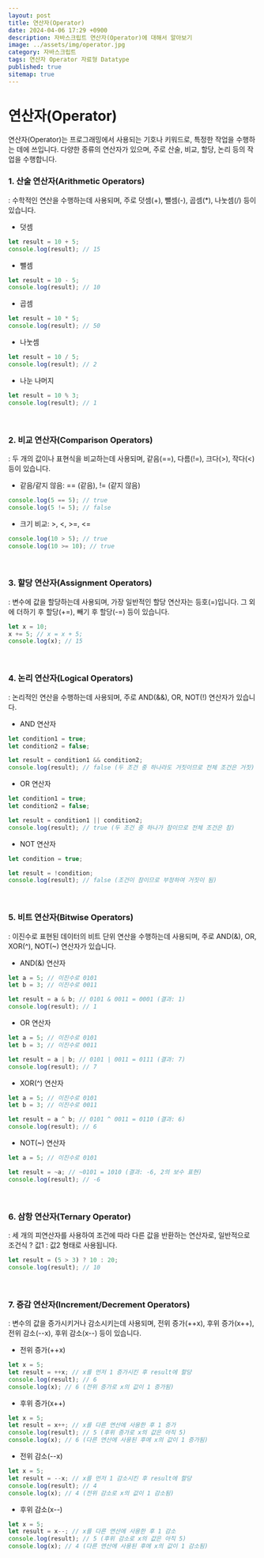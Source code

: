 ```yaml
---
layout: post
title: 연산자(Operator)
date: 2024-04-06 17:29 +0900
description: 자바스크립트 연산자(Operator)에 대해서 알아보기
image: ../assets/img/operator.jpg
category: 자바스크립트
tags: 연산자 Operator 자료형 Datatype
published: true
sitemap: true
---
```


# 연산자(Operator)

연산자(Operator)는 프로그래밍에서 사용되는 기호나 키워드로, 특정한 작업을 수행하는 데에 쓰입니다.
다양한 종류의 연산자가 있으며, 주로 산술, 비교, 할당, 논리 등의 작업을 수행합니다.

### 1. 산술 연산자(Arithmetic Operators)
: 수학적인 연산을 수행하는데 사용되며, 주로 덧셈(+), 뺄셈(-), 곱셈(*), 나눗셈(/) 등이 있습니다.

- 덧셈

````javascript
let result = 10 + 5;
console.log(result); // 15
````

- 뺄셈

````javascript
let result = 10 - 5;
console.log(result); // 10
````

- 곱셈

````javascript
let result = 10 * 5;
console.log(result); // 50
````

- 나눗셈

````javascript
let result = 10 / 5;
console.log(result); // 2
````

- 나눈 나머지

````javascript
let result = 10 % 3;
console.log(result); // 1
````

<br />

### 2. 비교 연산자(Comparison Operators)
: 두 개의 값이나 표현식을 비교하는데 사용되며, 같음(==), 다름(!=), 크다(>), 작다(<) 등이 있습니다.

- 같음/같지 않음: == (같음), != (같지 않음)

````javascript
console.log(5 == 5); // true
console.log(5 != 5); // false
````

- 크기 비교: >, <, >=, <=

````javascript
console.log(10 > 5); // true
console.log(10 >= 10); // true
````

<br />

### 3. 할당 연산자(Assignment Operators)
: 변수에 값을 할당하는데 사용되며, 가장 일반적인 할당 연산자는 등호(=)입니다. 그 외에 더하기 후 할당(+=), 빼기 후 할당(-=) 등이 있습니다.

````javascript
let x = 10;
x += 5; // x = x + 5;
console.log(x); // 15
````

<br />

### 4. 논리 연산자(Logical Operators)
: 논리적인 연산을 수행하는데 사용되며, 주로 AND(&&), OR, NOT(!) 연산자가 있습니다.

- AND 연산자

````javascript
let condition1 = true;
let condition2 = false;

let result = condition1 && condition2;
console.log(result); // false (두 조건 중 하나라도 거짓이므로 전체 조건은 거짓)
````

- OR 연산자

````javascript
let condition1 = true;
let condition2 = false;

let result = condition1 || condition2;
console.log(result); // true (두 조건 중 하나가 참이므로 전체 조건은 참)
````

- NOT 연산자

````javascript
let condition = true;

let result = !condition;
console.log(result); // false (조건이 참이므로 부정하여 거짓이 됨)
````

<br />

### 5. 비트 연산자(Bitwise Operators)
: 이진수로 표현된 데이터의 비트 단위 연산을 수행하는데 사용되며, 주로 AND(&), OR, XOR(^), NOT(~) 연산자가 있습니다.

- AND(&) 연산자

````javascript
let a = 5; // 이진수로 0101
let b = 3; // 이진수로 0011

let result = a & b; // 0101 & 0011 = 0001 (결과: 1)
console.log(result); // 1
````

- OR 연산자

````javascript
let a = 5; // 이진수로 0101
let b = 3; // 이진수로 0011

let result = a | b; // 0101 | 0011 = 0111 (결과: 7)
console.log(result); // 7
````

- XOR(^) 연산자

````javascript
let a = 5; // 이진수로 0101
let b = 3; // 이진수로 0011

let result = a ^ b; // 0101 ^ 0011 = 0110 (결과: 6)
console.log(result); // 6
````

- NOT(~) 연산자

````javascript
let a = 5; // 이진수로 0101

let result = ~a; // ~0101 = 1010 (결과: -6, 2의 보수 표현)
console.log(result); // -6
````

<br />

### 6. 삼항 연산자(Ternary Operator)
: 세 개의 피연산자를 사용하여 조건에 따라 다른 값을 반환하는 연산자로, 일반적으로 조건식 ? 값1 : 값2 형태로 사용됩니다.

````javascript
let result = (5 > 3) ? 10 : 20;
console.log(result); // 10
````

<br />

### 7. 증감 연산자(Increment/Decrement Operators)
: 변수의 값을 증가시키거나 감소시키는데 사용되며, 전위 증가(++x), 후위 증가(x++), 전위 감소(--x), 후위 감소(x--) 등이 있습니다.

- 전위 증가(++x)

````javascript
let x = 5;
let result = ++x; // x를 먼저 1 증가시킨 후 result에 할당
console.log(result); // 6
console.log(x); // 6 (전위 증가로 x의 값이 1 증가됨)
````

- 후위 증가(x++)

````javascript
let x = 5;
let result = x++; // x를 다른 연산에 사용한 후 1 증가
console.log(result); // 5 (후위 증가로 x의 값은 아직 5)
console.log(x); // 6 (다른 연산에 사용된 후에 x의 값이 1 증가됨)
````

- 전위 감소(--x)

````javascript
let x = 5;
let result = --x; // x를 먼저 1 감소시킨 후 result에 할당
console.log(result); // 4
console.log(x); // 4 (전위 감소로 x의 값이 1 감소됨)
````

- 후위 감소(x--)

````javascript
let x = 5;
let result = x--; // x를 다른 연산에 사용한 후 1 감소
console.log(result); // 5 (후위 감소로 x의 값은 아직 5)
console.log(x); // 4 (다른 연산에 사용된 후에 x의 값이 1 감소됨)
````